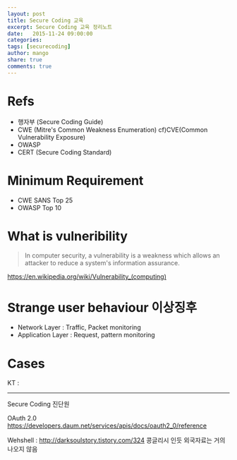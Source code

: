 ```yaml
---
layout: post
title: Secure Coding 교육
excerpt: Secure Coding 교육 정리노트
date:   2015-11-24 09:00:00
categories:
tags: [securecoding]
author: mango
share: true
comments: true  
---
```


# Refs

* 행자부 (Secure Coding Guide)
* CWE (Mitre's Common Weakness Enumeration) cf)CVE(Common Vulnerability Exposure)
* OWASP
* CERT (Secure Coding Standard)

# Minimum Requirement

* CWE SANS Top 25
* OWASP Top 10

# What is vulneribility

> In computer security, a vulnerability is a weakness which allows an attacker to reduce a system's information assurance.

https://en.wikipedia.org/wiki/Vulnerability_(computing)

# Strange user behaviour 이상징후

* Network Layer : Traffic, Packet monitoring
* Application Layer : Request, pattern monitoring

# Cases

KT : 

----

Secure Coding 진단원 

OAuth 2.0 https://developers.daum.net/services/apis/docs/oauth2_0/reference

Wehshell : http://darksoulstory.tistory.com/324 콩글리시 인듯 외국자료는 거의 나오지 않음

